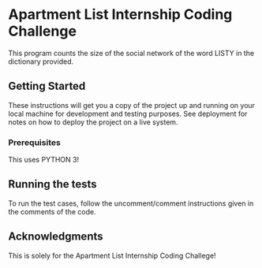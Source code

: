 # Apartment List Internship Coding Challenge

This program counts the size of the social network of the word LISTY in the dictionary provided. 

## Getting Started

These instructions will get you a copy of the project up and running on your local machine for development and testing purposes. See deployment for notes on how to deploy the project on a live system.

### Prerequisites

This uses PYTHON 3! 


## Running the tests

To run the test cases, follow the uncomment/comment instructions given in the comments of the code. 

## Acknowledgments
This is solely for the Apartment List Internship Coding Challege! 
